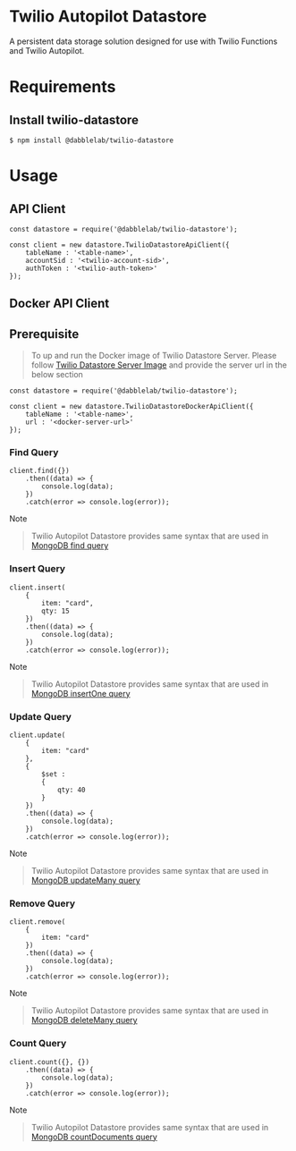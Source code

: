 Twilio Autopilot Datastore
================
A persistent data storage solution designed for use with Twilio Functions and Twilio Autopilot.

# Requirements

## Install twilio-datastore

```
$ npm install @dabblelab/twilio-datastore

```

# Usage

## API Client

```
const datastore = require('@dabblelab/twilio-datastore');

const client = new datastore.TwilioDatastoreApiClient({
    tableName : '<table-name>',
    accountSid : '<twilio-account-sid>',
    authToken : '<twilio-auth-token>'
});

```

## Docker API Client

## Prerequisite
> To up and run the Docker image of Twilio Datastore Server. Please follow [Twilio Datastore Server Image](https://github.com/Mohammad-Khalid/twilio-datastore-server-image) and provide the server url in the below section

```
const datastore = require('@dabblelab/twilio-datastore');

const client = new datastore.TwilioDatastoreDockerApiClient({
    tableName : '<table-name>',
    url : '<docker-server-url>'
});

```

### Find Query

```
client.find({})
    .then((data) => {
        console.log(data);
    })
    .catch(error => console.log(error));

```

Note
> Twilio Autopilot Datastore provides same syntax that are used in [MongoDB find query](https://docs.mongodb.com/manual/reference/method/db.collection.find/)

### Insert Query

```
client.insert(
    { 
        item: "card", 
        qty: 15 
    })
    .then((data) => {
        console.log(data);
    })
    .catch(error => console.log(error));

```

Note
> Twilio Autopilot Datastore provides same syntax that are used in [MongoDB insertOne query](https://docs.mongodb.com/manual/reference/method/db.collection.insertOne/)

### Update Query

```
client.update(
    {
        item: "card"
    }, 
    {
        $set : 
        {
            qty: 40
        }
    })
    .then((data) => {
        console.log(data);
    })
    .catch(error => console.log(error));

```

Note
> Twilio Autopilot Datastore provides same syntax that are used in [MongoDB updateMany query](https://docs.mongodb.com/manual/reference/method/db.collection.updateMany/)

### Remove Query

```
client.remove(
    {
        item: "card"
    })
    .then((data) => {
        console.log(data);
    })
    .catch(error => console.log(error));

```

Note
> Twilio Autopilot Datastore provides same syntax that are used in [MongoDB deleteMany query](https://docs.mongodb.com/manual/reference/method/db.collection.deleteMany/)

### Count Query

```
client.count({}, {})
    .then((data) => {
        console.log(data);
    })
    .catch(error => console.log(error));

```

Note
> Twilio Autopilot Datastore provides same syntax that are used in [MongoDB countDocuments query](https://docs.mongodb.com/manual/reference/method/db.collection.countDocuments/#db.collection.countDocuments)